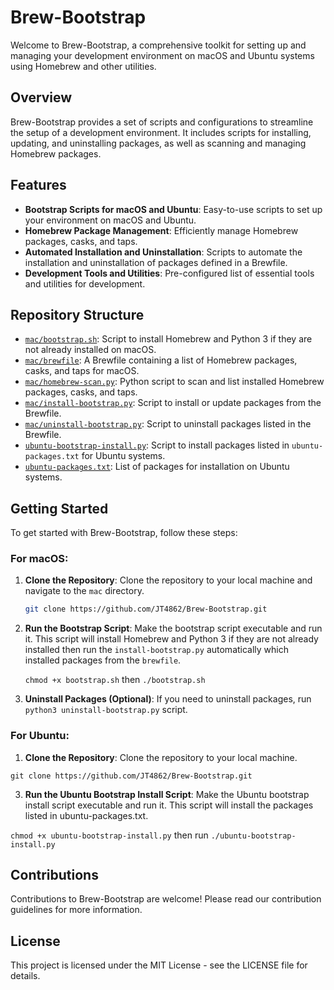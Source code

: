 # Brew-Bootstrap

Welcome to Brew-Bootstrap, a comprehensive toolkit for setting up and managing your development environment on macOS and Ubuntu systems using Homebrew and other utilities.

## Overview

Brew-Bootstrap provides a set of scripts and configurations to streamline the setup of a development environment. It includes scripts for installing, updating, and uninstalling packages, as well as scanning and managing Homebrew packages.

## Features

- **Bootstrap Scripts for macOS and Ubuntu**: Easy-to-use scripts to set up your environment on macOS and Ubuntu.
- **Homebrew Package Management**: Efficiently manage Homebrew packages, casks, and taps.
- **Automated Installation and Uninstallation**: Scripts to automate the installation and uninstallation of packages defined in a Brewfile.
- **Development Tools and Utilities**: Pre-configured list of essential tools and utilities for development.

## Repository Structure

- [`mac/bootstrap.sh`](https://github.com/JT4862/Brew-Bootstrap/blob/main/mac/bootstrap.sh): Script to install Homebrew and Python 3 if they are not already installed on macOS.
- [`mac/brewfile`](https://github.com/JT4862/Brew-Bootstrap/blob/main/mac/brewfile): A Brewfile containing a list of Homebrew packages, casks, and taps for macOS.
- [`mac/homebrew-scan.py`](https://github.com/JT4862/Brew-Bootstrap/blob/main/mac/homebrew-scan.py): Python script to scan and list installed Homebrew packages, casks, and taps.
- [`mac/install-bootstrap.py`](https://github.com/JT4862/Brew-Bootstrap/blob/main/mac/install-bootstrap.py): Script to install or update packages from the Brewfile.
- [`mac/uninstall-bootstrap.py`](https://github.com/JT4862/Brew-Bootstrap/blob/main/mac/uninstall-bootstrap.py): Script to uninstall packages listed in the Brewfile.
- [`ubuntu-bootstrap-install.py`](https://github.com/JT4862/Brew-Bootstrap/blob/main/ubuntu-bootstrap-install.py): Script to install packages listed in `ubuntu-packages.txt` for Ubuntu systems.
- [`ubuntu-packages.txt`](https://github.com/JT4862/Brew-Bootstrap/blob/main/ubuntu-packages.txt): List of packages for installation on Ubuntu systems.

## Getting Started

To get started with Brew-Bootstrap, follow these steps:

### For macOS:

 1. **Clone the Repository**: 
Clone the repository to your local machine and navigate to the `mac` directory.
	```bash
	git clone https://github.com/JT4862/Brew-Bootstrap.git

2. **Run the Bootstrap Script**:
	Make the bootstrap script executable and run it. This script will install Homebrew and Python 3 if they are not already installed then run the `install-bootstrap.py` automatically which installed packages from the `brewfile`.

	`chmod +x bootstrap.sh` then `./bootstrap.sh`

4. **Uninstall Packages (Optional)**:
	If you need to uninstall packages, run  `python3 uninstall-bootstrap.py` script.

### For Ubuntu:

1. **Clone the Repository**:
Clone the repository to your local machine.

`git clone https://github.com/JT4862/Brew-Bootstrap.git`

3. **Run the Ubuntu Bootstrap Install Script**:
Make the Ubuntu bootstrap install script executable and run it. This script will install the packages listed in ubuntu-packages.txt.

`chmod +x ubuntu-bootstrap-install.py` then run `./ubuntu-bootstrap-install.py`

## Contributions

Contributions to Brew-Bootstrap are welcome! Please read our contribution guidelines for more information.

## License

This project is licensed under the MIT License - see the LICENSE file for details.

